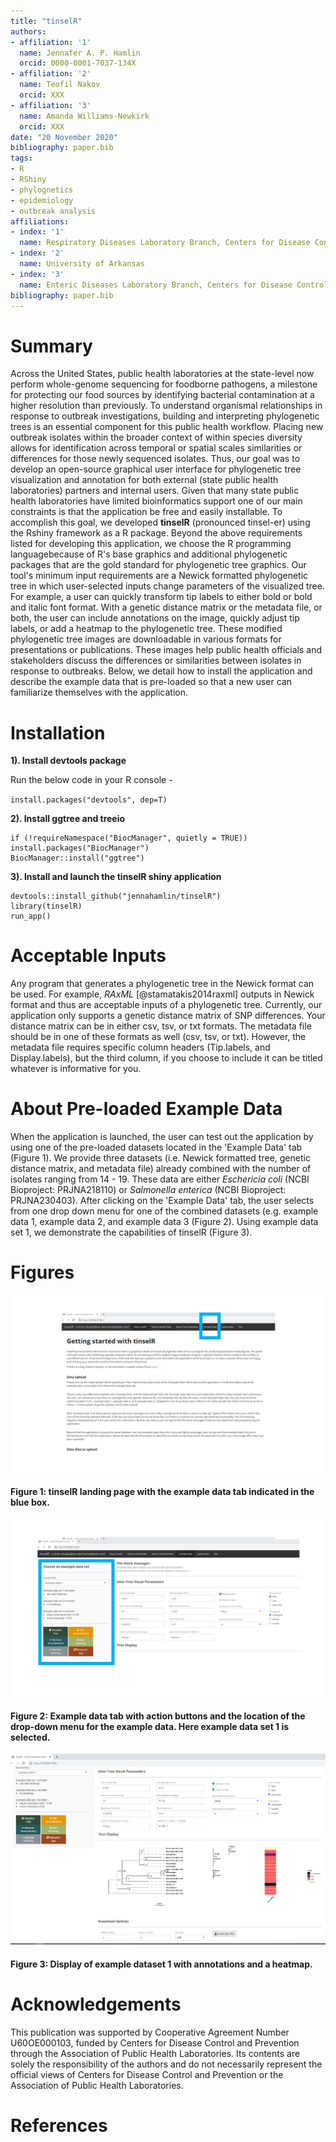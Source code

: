 ```yaml
---
title: "tinselR"
authors:
- affiliation: '1'
  name: Jennafer A. P. Hamlin
  orcid: 0000-0001-7037-134X
- affiliation: '2'
  name: Teofil Nakov
  orcid: XXX
- affiliation: '3'
  name: Amanda Williams-Newkirk
  orcid: XXX
date: "20 November 2020"
bibliography: paper.bib
tags:
- R
- RShiny
- phylognetics
- epidemiology
- outbreak analysis
affiliations:
- index: '1'
  name: Respiratory Diseases Laboratory Branch, Centers for Disease Control and Prevention, Atlanta, GA, USA
- index: '2'
  name: University of Arkansas
- index: '3'
  name: Enteric Diseases Laboratory Branch, Centers for Disease Control and Prevention, Atlanta, GA, USA
bibliography: paper.bib
---
```



# Summary

Across the United States, public health laboratories at the state-level now
perform whole-genome sequencing for foodborne pathogens, a milestone for
protecting our food sources by identifying bacterial contamination at a higher
resolution than previously. To understand organismal relationships in response
to outbreak investigations, building and interpreting phylogenetic trees is an
essential component for this public health workflow. Placing new outbreak
isolates within the broader context of within species diversity allows for
identification across temporal or spatial scales similarities or differences for
those newly sequenced isolates. Thus, our goal was to develop an open-source
graphical user interface for phylogenetic tree visualization and annotation for
both external (state public health laboratories) partners and internal users.
Given that many state public health laboratories have limited bioinformatics
support one of our main constraints is that the application be free and easily
installable. To accomplish this goal, we developed **tinselR** 
(pronounced tinsel-er) using the Rshiny framework as a R package.
Beyond the above requirements listed for developing this application,
we choose the R programming languagebecause of R's base graphics and additional
phylogenetic packages that are the gold standard for phylogenetic tree graphics.
Our tool's minimum input requirements are a Newick formatted phylogenetic tree
in which user-selected inputs change parameters of the visualized tree.
For example, a user can quickly transform tip labels to either bold or bold and
italic font format. With a genetic distance matrix or the metadata file, or
both, the user can include annotations on the image, quickly adjust tip labels,
or add a heatmap to the phylogenetic tree. These modified phylogenetic tree
images are downloadable in various formats for presentations or publications.
These images help public health officials and stakeholders discuss the
differences or similarities between isolates in response to outbreaks. Below,
we detail how to install the application and describe the example data that is
pre-loaded so that a new user can familiarize themselves with the application.

# Installation

**1). Install devtools package**

Run the below code in your R console -    

`install.packages("devtools", dep=T)`

**2). Install ggtree and treeio**

```
if (!requireNamespace("BiocManager", quietly = TRUE))
install.packages("BiocManager")
BiocManager::install("ggtree")
```

**3). Install and launch the tinselR shiny application**

```
devtools::install_github("jennahamlin/tinselR")
library(tinselR)
run_app()
```

# Acceptable Inputs

Any program that generates a phylogenetic tree in the Newick format can be used.
For example, *RAxML* [@stamatakis2014raxml] outputs in Newick format and thus
are acceptable inputs of a phylogenetic tree. Currently, our application only
supports a genetic distance matrix of SNP  differences. Your distance matrix can
be in either csv, tsv, or txt formats. The metadata file should be in one of
these formats as well (csv, tsv, or txt). However, the metadata file requires
specific column headers (Tip.labels, and Display.labels), but the third column,
if you choose to include it can be titled whatever is informative for you. 

# About Pre-loaded Example Data

When the application is launched, the user can test out the application by
using one of the pre-loaded datasets located in the 'Example Data' tab
(Figure 1). We provide three datasets (i.e. Newick formatted tree,
genetic distance matrix, and metadata file) already combined with the number of
isolates ranging from 14 - 19. These data are either *Eschericia coli* 
(NCBI Bioproject: PRJNA218110) or *Salmonella enterica* (NCBI Bioproject:
PRJNA230403). After clicking on the 'Example Data' tab, the user selects from
one drop down menu for one of the combined datasets (e.g. example data 1,
example data 2, and example data 3 (Figure 2). Using example data set 1, we 
demonstrate the capabilities of tinselR (Figure 3). 

# Figures

<p>
<img src = "image1.PNG" />
<h4> Figure 1: tinselR landing page with the example data tab indicated in the blue box. </h4>
</p>

<p>
<img src = "image2.PNG" />
<h4> Figure 2: Example data tab with action buttons and the location of the drop-down menu for the example data. Here example data set 1 is selected. </h4>
</p>

<p>
<img src = "image3.PNG" />
<h4> Figure 3: Display of example dataset 1 with annotations and a heatmap. </h4>
</p>

# Acknowledgements

This publication was supported by Cooperative Agreement Number U60OE000103, funded by Centers for Disease Control and Prevention through the Association of Public Health Laboratories. Its contents are solely the responsibility of the authors and do not necessarily represent the official views of Centers for Disease Control and Prevention or the Association of Public Health Laboratories.


# References
